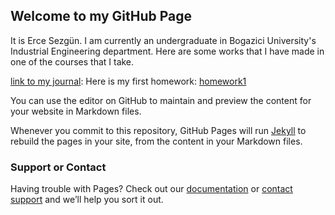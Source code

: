 ## Welcome to my GitHub Page
It is Erce Sezgün. I am currently an undergraduate in Bogazici University's Industrial Engineering department. Here are some works that I have made in one of the courses that I take. 

[link to my journal](https://bu-ie-360.github.io/spring24-ErSez/): 
Here is my first homework:
[homework1](HW1/IE360_Assignment1.html)


You can use the editor on GitHub to maintain and preview the content for your website in Markdown files.

Whenever you commit to this repository, GitHub Pages will run [Jekyll](https://jekyllrb.com/) to rebuild the pages in your site, from the content in your Markdown files.


### Support or Contact

Having trouble with Pages? Check out our [documentation](https://docs.github.com/categories/github-pages-basics/) or [contact support](https://support.github.com/contact) and we’ll help you sort it out.
